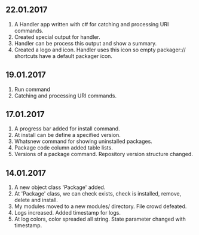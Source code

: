 22.01.2017
----------
1. A Handler app written with c# for catching and processing URI commands.
2. Created special output for handler.
3. Handler can be process this output and show a summary.
4. Created a logo and icon. Handler uses this icon so empty packager:// shortcuts have a default packager icon.


19.01.2017
----------
1. Run command
2. Catching and processing URI commands.


17.01.2017
----------
1. A progress bar added for install command.
2. At install can be define a specified version.
3. Whatsnew command for showing uninstalled packages.
4. Package code column added table lists.
5. Versions of a package command. Repository version structure changed.


14.01.2017
----------
1. A new object class 'Package' added.
2. At 'Package' class, we can check exists, check is installed, remove, delete and install.
3. My modules moved to a new modules/ directory. File crowd defeated.
4. Logs increased. Added timestamp for logs.
5. At log colors, color spreaded all string. State parameter changed with timestamp.
